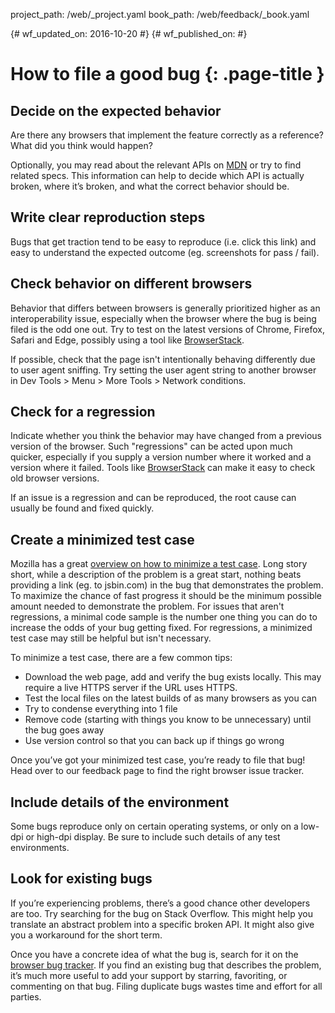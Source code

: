 project_path: /web/_project.yaml
book_path: /web/feedback/_book.yaml

{# wf_updated_on: 2016-10-20 #}
{# wf_published_on:  #}

# How to file a good bug {: .page-title }

## Decide on the expected behavior

Are there any browsers that implement the feature correctly as a reference? What did you think would happen?

Optionally, you may read about the relevant APIs on [MDN](https://developer.mozilla.org/en-US/) or try to find related specs. This information can help to decide which API is actually broken, where it’s broken, and what the correct behavior should be.

## Write clear reproduction steps

Bugs that get traction tend to be easy to reproduce (i.e. click this link) and easy to understand the expected outcome (eg. screenshots for pass / fail).

## Check behavior on different browsers

Behavior that differs between browsers is generally prioritized higher as an interoperability issue, especially when the browser where the bug is being filed is the odd one out. Try to test on the latest versions of Chrome, Firefox, Safari and Edge, possibly using a tool like [BrowserStack](http://browserstack.com).  


If possible, check that the page isn't intentionally behaving differently due to user agent sniffing. Try setting the user agent string to another browser in Dev Tools > Menu > More Tools > Network conditions.

## Check for a regression

Indicate whether you think the behavior may have changed from a previous version of the browser. Such "regressions" can be acted upon much quicker, especially if you supply a version number where it worked and a version where it failed. Tools like [BrowserStack](http://browserstack.com) can make it easy to check old browser versions.

If an issue is a regression and can be reproduced, the root cause can usually be found and fixed quickly.

## Create a minimized test case

Mozilla has a great [overview on how to minimize a test case](https://developer.mozilla.org/en-US/docs/Mozilla/QA/Reducing_testcases). Long story short, while a description of the problem is a great start, nothing beats providing a link (eg. to jsbin.com) in the bug that demonstrates the problem. To maximize the chance of fast progress it should be the minimum possible amount needed to demonstrate the problem. For issues that aren't regressions, a minimal code sample is the number one thing you can do to increase the odds of your bug getting fixed.  For regressions, a minimized test case may still be helpful but isn't necessary.

To minimize a test case, there are a few common tips:

* Download the web page, add <base href=”http://original.url”> and verify the bug exists locally. This may require a live HTTPS server if the URL uses HTTPS.
* Test the local files on the latest builds of as many browsers as you can
* Try to condense everything into 1 file
* Remove code (starting with things you know to be unnecessary) until the bug goes away
* Use version control so that you can back up if things go wrong

Once you’ve got your minimized test case, you’re ready to file that bug! Head over to our feedback page to find the right browser issue tracker.

## Include details of the environment

Some bugs reproduce only on certain operating systems, or only on a low-dpi or high-dpi display.  Be sure to include such details of any test environments.

## Look for existing bugs

If you’re experiencing problems, there’s a good chance other developers are too. Try searching for the bug on Stack Overflow. This might help you translate an abstract problem into a specific broken API. It might also give you a workaround for the short term.

Once you have a concrete idea of what the bug is, search for it on the [browser bug tracker](https://developer-feedback.appspot.com/web/feedback/). If you find an existing bug that describes the problem, it’s much more useful to add your support by starring, favoriting, or commenting on that bug. Filing duplicate bugs wastes time and effort for all parties.
